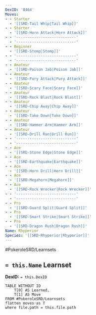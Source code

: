 ```yaml
---
DexID: '0464'
Moves:
- - Starter
  - '[[SRD-Tail Whip|Tail Whip]]'
- - Starter
  - '[[SRD-Horn Attack|Horn Attack]]'
- - '---------------------------'
  - '---------------------------'
- - Beginner
  - '[[SRD-Stomp|Stomp]]'
- - '---------------------------'
  - '---------------------------'
- - Amateur
  - '[[SRD-Poison Jab|Poison Jab]]'
- - Amateur
  - '[[SRD-Fury Attack|Fury Attack]]'
- - Amateur
  - '[[SRD-Scary Face|Scary Face]]'
- - Amateur
  - '[[SRD-Rock Blast|Rock Blast]]'
- - Amateur
  - '[[SRD-Chip Away|Chip Away]]'
- - Amateur
  - '[[SRD-Take Down|Take Down]]'
- - Amateur
  - '[[SRD-Hammer Arm|Hammer Arm]]'
- - Amateur
  - '[[SRD-Drill Run|Drill Run]]'
- - '---------------------------'
  - '---------------------------'
- - Ace
  - '[[SRD-Stone Edge|Stone Edge]]'
- - Ace
  - '[[SRD-Earthquake|Earthquake]]'
- - Ace
  - '[[SRD-Horn Drill|Horn Drill]]'
- - Ace
  - '[[SRD-Megahorn|Megahorn]]'
- - Ace
  - '[[SRD-Rock Wrecker|Rock Wrecker]]'
- - '---------------------------'
  - '---------------------------'
- - Pro
  - '[[SRD-Guard Split|Guard Split]]'
- - Pro
  - '[[SRD-Smart Strike|Smart Strike]]'
- - Pro
  - '[[SRD-Dragon Rush|Dragon Rush]]'
Name: Rhyperior
Species: '[[SRD-Rhyperior|Rhyperior]]'
---
```


#PokeroleSRD/Learnsets

## `= this.Name` Learnset

**DexID:** `= this.DexID`

```dataview
TABLE WITHOUT ID
    T[0] AS Learned,
    T[1] AS Move
FROM #PokeroleSRD/Learnsets
flatten moves as T
where file.path = this.file.path
```
